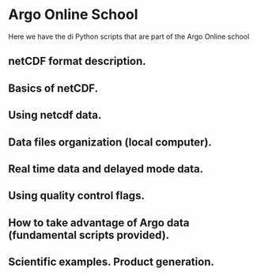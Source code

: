 # Argo Online School
Here we have the di Python scripts that are part of the Argo Online school


## netCDF format description.
## Basics of netCDF.
## Using netcdf data.
## Data files organization (local computer).
## Real time data and delayed mode data.
## Using quality control flags.
## How to take advantage of Argo data (fundamental scripts provided).
## Scientific examples. Product generation.
